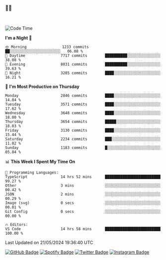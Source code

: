 ### 🤙🍺

<!-- <a href="https://github-readme-stats.vercel.app/api?username=hzak2xx&count_private=true&show_icons=true&theme=dracula">
  <img align="center" src="https://github-readme-stats.vercel.app/api?username=hzak2xx&count_private=true&show_icons=true&theme=dracula" />
</a>
</br> -->
</br>

<!--START_SECTION:waka-->
![Code Time](http://img.shields.io/badge/Code%20Time-3%2C331%20hrs%2057%20mins-blue)

**I'm a Night 🦉** 

```text
🌞 Morning                1233 commits        ██░░░░░░░░░░░░░░░░░░░░░░░   06.08 % 
🌆 Daytime                7717 commits        ██████████░░░░░░░░░░░░░░░   38.08 % 
🌃 Evening                8031 commits        ██████████░░░░░░░░░░░░░░░   39.63 % 
🌙 Night                  3285 commits        ████░░░░░░░░░░░░░░░░░░░░░   16.21 % 
```
📅 **I'm Most Productive on Thursday** 

```text
Monday                   2846 commits        ████░░░░░░░░░░░░░░░░░░░░░   14.04 % 
Tuesday                  3571 commits        ████░░░░░░░░░░░░░░░░░░░░░   17.62 % 
Wednesday                3648 commits        ████░░░░░░░░░░░░░░░░░░░░░   18.00 % 
Thursday                 3654 commits        █████░░░░░░░░░░░░░░░░░░░░   18.03 % 
Friday                   3130 commits        ████░░░░░░░░░░░░░░░░░░░░░   15.44 % 
Saturday                 2234 commits        ███░░░░░░░░░░░░░░░░░░░░░░   11.02 % 
Sunday                   1183 commits        █░░░░░░░░░░░░░░░░░░░░░░░░   05.84 % 
```


📊 **This Week I Spent My Time On** 

```text
💬 Programming Languages: 
TypeScript               14 hrs 52 mins      █████████████████████████   99.27 % 
Other                    3 mins              ░░░░░░░░░░░░░░░░░░░░░░░░░   00.42 % 
JSON                     2 mins              ░░░░░░░░░░░░░░░░░░░░░░░░░   00.29 % 
Image (svg)              0 secs              ░░░░░░░░░░░░░░░░░░░░░░░░░   00.01 % 
Git Config               0 secs              ░░░░░░░░░░░░░░░░░░░░░░░░░   00.00 % 

🔥 Editors: 
VS Code                  14 hrs 58 mins      █████████████████████████   100.00 % 
```


 Last Updated on 21/05/2024 19:36:40 UTC
<!--END_SECTION:waka-->

[![GitHub Badge](https://img.shields.io/badge/GitHub-100000?style=for-the-badge&logo=github&logoColor=white)](https://github.com/hzak2xx)
[![Spotify Badge](https://img.shields.io/badge/Spotify-1ED760?&style=for-the-badge&logo=spotify&logoColor=white)](https://open.spotify.com/user/uf90s6sbbh75a1mt44clkhkvf)
[![Twitter Badge](https://img.shields.io/badge/Twitter-1DA1F2?style=for-the-badge&logo=twitter&logoColor=white)](https://twitter.com/hzak2xx)
[![Instagram Badge](https://img.shields.io/badge/Instagram-E4405F?style=for-the-badge&logo=instagram&logoColor=white)](https://www.instagram.com/hzak2xx/)
